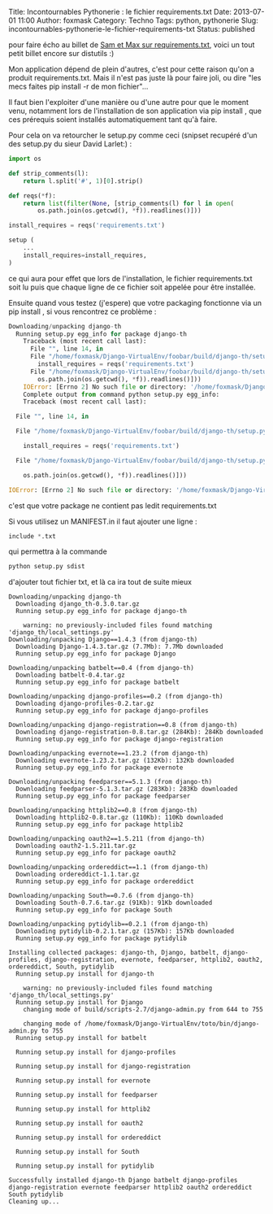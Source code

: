 Title: Incontournables Pythonerie : le fichier requirements.txt
Date: 2013-07-01 11:00
Author: foxmask
Category: Techno
Tags: python, pythonerie
Slug: incontournables-pythonerie-le-fichier-requirements-txt
Status: published

pour faire écho au billet de [Sam et Max sur
requirements.txt](sametmax.com/votre-python-aime-les-pip), voici un tout
petit billet encore sur distutils :)

Mon application dépend de plein d'autres, c'est pour cette raison qu'on
a produit requirements.txt. Mais il n'est pas juste là pour faire joli,
ou dire "les mecs faites pip install -r de mon fichier"...

Il faut bien l'exploiter d'une manière ou d'une autre pour que le moment
venu, notamment lors de l'installation de son application via pip
install <appli>, que ces prérequis soient installés automatiquement tant
qu'à faire.

Pour cela on va retourcher le setup.py comme ceci (snipset recupéré d'un
des setup.py du sieur David Larlet:) :

```python
import os

def strip_comments(l):
    return l.split('#', 1)[0].strip()

def reqs(*f):
    return list(filter(None, [strip_comments(l) for l in open(
        os.path.join(os.getcwd(), *f)).readlines()]))

install_requires = reqs('requirements.txt')

setup (
    ...
    install_requires=install_requires,
)
```

ce qui aura pour effet que lors de l'installation, le fichier
requirements.txt soit lu puis que chaque ligne de ce fichier soit
appelée pour être installée.

Ensuite quand vous testez (j'espere) que votre packaging fonctionne via
un pip install <appli>, si vous rencontrez ce problème :

```python
Downloading/unpacking django-th
  Running setup.py egg_info for package django-th
    Traceback (most recent call last):
      File "", line 14, in 
      File "/home/foxmask/Django-VirtualEnv/foobar/build/django-th/setup.py", line 12, in 
        install_requires = reqs('requirements.txt')
      File "/home/foxmask/Django-VirtualEnv/foobar/build/django-th/setup.py", line 10, in reqs
        os.path.join(os.getcwd(), *f)).readlines()]))
    IOError: [Errno 2] No such file or directory: '/home/foxmask/Django-VirtualEnv/foobar/build/django-th/requirements.txt'
    Complete output from command python setup.py egg_info:
    Traceback (most recent call last):

  File "", line 14, in 

  File "/home/foxmask/Django-VirtualEnv/foobar/build/django-th/setup.py", line 12, in 

    install_requires = reqs('requirements.txt')

  File "/home/foxmask/Django-VirtualEnv/foobar/build/django-th/setup.py", line 10, in reqs

    os.path.join(os.getcwd(), *f)).readlines()]))

IOError: [Errno 2] No such file or directory: '/home/foxmask/Django-VirtualEnv/foobar/build/django-th/requirements.txt'
```

c'est que votre package ne contient pas ledit requirements.txt

Si vous utilisez un MANIFEST.in il faut ajouter une ligne :

```python
include *.txt
```

qui permettra à la commande

```python
python setup.py sdist
```

d'ajouter tout fichier txt, et là ca ira tout de suite mieux

```shell
Downloading/unpacking django-th
  Downloading django_th-0.3.0.tar.gz
  Running setup.py egg_info for package django-th
    
    warning: no previously-included files found matching 'django_th/local_settings.py'
Downloading/unpacking Django==1.4.3 (from django-th)
  Downloading Django-1.4.3.tar.gz (7.7Mb): 7.7Mb downloaded
  Running setup.py egg_info for package Django
    
Downloading/unpacking batbelt==0.4 (from django-th)
  Downloading batbelt-0.4.tar.gz
  Running setup.py egg_info for package batbelt
    
Downloading/unpacking django-profiles==0.2 (from django-th)
  Downloading django-profiles-0.2.tar.gz
  Running setup.py egg_info for package django-profiles
    
Downloading/unpacking django-registration==0.8 (from django-th)
  Downloading django-registration-0.8.tar.gz (284Kb): 284Kb downloaded
  Running setup.py egg_info for package django-registration
    
Downloading/unpacking evernote==1.23.2 (from django-th)
  Downloading evernote-1.23.2.tar.gz (132Kb): 132Kb downloaded
  Running setup.py egg_info for package evernote
    
Downloading/unpacking feedparser==5.1.3 (from django-th)
  Downloading feedparser-5.1.3.tar.gz (283Kb): 283Kb downloaded
  Running setup.py egg_info for package feedparser
    
Downloading/unpacking httplib2==0.8 (from django-th)
  Downloading httplib2-0.8.tar.gz (110Kb): 110Kb downloaded
  Running setup.py egg_info for package httplib2
    
Downloading/unpacking oauth2==1.5.211 (from django-th)
  Downloading oauth2-1.5.211.tar.gz
  Running setup.py egg_info for package oauth2
    
Downloading/unpacking ordereddict==1.1 (from django-th)
  Downloading ordereddict-1.1.tar.gz
  Running setup.py egg_info for package ordereddict
    
Downloading/unpacking South==0.7.6 (from django-th)
  Downloading South-0.7.6.tar.gz (91Kb): 91Kb downloaded
  Running setup.py egg_info for package South
    
Downloading/unpacking pytidylib==0.2.1 (from django-th)
  Downloading pytidylib-0.2.1.tar.gz (157Kb): 157Kb downloaded
  Running setup.py egg_info for package pytidylib
    
Installing collected packages: django-th, Django, batbelt, django-profiles, django-registration, evernote, feedparser, httplib2, oauth2, ordereddict, South, pytidylib
  Running setup.py install for django-th
    
    warning: no previously-included files found matching 'django_th/local_settings.py'
  Running setup.py install for Django
    changing mode of build/scripts-2.7/django-admin.py from 644 to 755
    
    changing mode of /home/foxmask/Django-VirtualEnv/toto/bin/django-admin.py to 755
  Running setup.py install for batbelt
    
  Running setup.py install for django-profiles
    
  Running setup.py install for django-registration
    
  Running setup.py install for evernote
    
  Running setup.py install for feedparser
    
  Running setup.py install for httplib2
    
  Running setup.py install for oauth2
    
  Running setup.py install for ordereddict
    
  Running setup.py install for South
    
  Running setup.py install for pytidylib
    
Successfully installed django-th Django batbelt django-profiles django-registration evernote feedparser httplib2 oauth2 ordereddict South pytidylib
Cleaning up...
```
